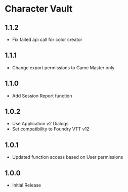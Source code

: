 # Character Vault

## 1.1.2

- Fix failed api call for color creator

## 1.1.1

- Change export permissions to Game Master only

## 1.1.0

- Add Session Report function

## 1.0.2

- Use Application v2 Dialogs
- Set compatibility to Foundry VTT v12

## 1.0.1

- Updated function access based on User permissions

## 1.0.0

- Initial Release
